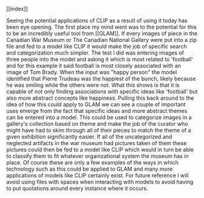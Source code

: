 [[index]]

Seeing the potential applications of CLIP as a result of using it today has been eye opening. The first place my mind went was to the potential for this to be an incredibly useful tool from [[GLAM]]. If every images of piece in the Canadian War Museum or The Canadian National Gallery were put into a zip file and fed to a model like CLIP it would make the job of specific search and categorization much simpler. The test I did was entering images of three people into the model and asking it which is most related to 'football' and for this example it said football is most closely associated with an image of Tom Brady. When the input was "happy person" the model identified that Pierre Trudeau was the happiest of the bunch, likely because he was smiling while the others were not. What this shows is that it is capable of not only finding associations with specific ideas like 'football' but also more abstract concepts like happiness. Pulling this back around to the idea of how this could apply to GLAM we can see a couple of important uses emerge from the fact that specific ideas and more abstract themes can be entered into a model. This could be used to categorize images in a gallery's collection based on theme and make the job of the curator who might have had to skim through all of their pieces to match the theme of a given exhibition significantly easier. If all of the uncategorized and neglected artifacts in the war museum had pictures taken of them these pictures could then be fed to a model like CLIP which would in turn be able to classify them to fit whatever organizational system the museum has in place. Of course these are only a few examples of the ways in which technology such as this could be applied to GLAM and many more applications of models like CLIP certainly exist. For future reference I will avoid using files with spaces when interacting with models to avoid having to put quotations around every instance where it occurs.